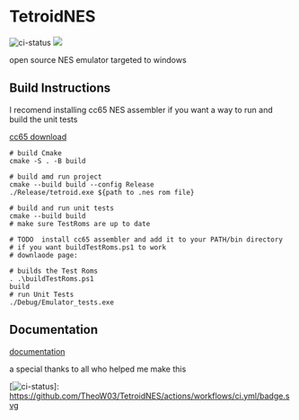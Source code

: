 # TetroidNES
![ci-status](https://github.com/TheoW03/TetroidNES/actions/workflows/ci.yml/badge.svg) ![](https://img.shields.io/github/repo-size/TheoW03/TetroidNES) 


open source NES emulator
targeted to windows

## Build Instructions

I recomend installing cc65 NES assembler if you want a way to run and build the unit tests

[cc65 download]

```SH
# build Cmake
cmake -S . -B build 

# build amd run project
cmake --build build --config Release
./Release/tetroid.exe ${path to .nes rom file} 

# build and run unit tests
cmake --build build
# make sure TestRoms are up to date

# TODO  install cc65 assembler and add it to your PATH/bin directory 
# if you want buildTestRoms.ps1 to work
# downlaode page: 

# builds the Test Roms 
. .\buildTestRoms.ps1 
build 
# run Unit Tests
./Debug/Emulator_tests.exe
```

## Documentation

[documentation]

a special thanks to all who helped me make this

[cc65 download]: https://cc65.github.io/
[documentation]: <https://github.com/TheoW03/6502Emulator/tree/master/Docs>
[![ci-status](https://github.com/TheoW03/TetroidNES/actions/workflows/ci.yml/badge.svg)]: <https://github.com/TheoW03/TetroidNES/actions/workflows/ci.yml/badge.svg>
